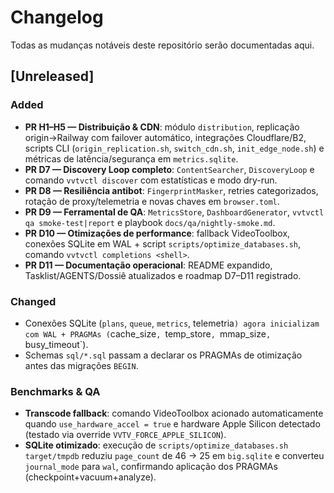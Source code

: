 # Changelog

Todas as mudanças notáveis deste repositório serão documentadas aqui.

## [Unreleased]
### Added
- **PR H1–H5 — Distribuição & CDN**: módulo `distribution`, replicação origin→Railway com failover automático, integrações Cloudflare/B2, scripts CLI (`origin_replication.sh`, `switch_cdn.sh`, `init_edge_node.sh`) e métricas de latência/segurança em `metrics.sqlite`.
- **PR D7 — Discovery Loop completo**: `ContentSearcher`, `DiscoveryLoop` e comando
  `vvtvctl discover` com estatísticas e modo dry-run.
- **PR D8 — Resiliência antibot**: `FingerprintMasker`, retries categorizados,
  rotação de proxy/telemetria e novas chaves em `browser.toml`.
- **PR D9 — Ferramental de QA**: `MetricsStore`, `DashboardGenerator`,
  `vvtvctl qa smoke-test|report` e playbook `docs/qa/nightly-smoke.md`.
- **PR D10 — Otimizações de performance**: fallback VideoToolbox,
  conexões SQLite em WAL + script `scripts/optimize_databases.sh`,
  comando `vvtvctl completions <shell>`.
- **PR D11 — Documentação operacional**: README expandido, Tasklist/AGENTS/Dossiê
  atualizados e roadmap D7–D11 registrado.

### Changed
- Conexões SQLite (`plans`, `queue`, `metrics`, telemetria`) agora inicializam com
  WAL + PRAGMAs (`cache_size`, `temp_store`, `mmap_size`, `busy_timeout`).
- Schemas `sql/*.sql` passam a declarar os PRAGMAs de otimização antes das migrações
  `BEGIN`.

### Benchmarks & QA
- **Transcode fallback**: comando VideoToolbox acionado automaticamente quando
  `use_hardware_accel = true` e hardware Apple Silicon detectado (testado via
  override `VVTV_FORCE_APPLE_SILICON`).
- **SQLite otimizado**: execução de `scripts/optimize_databases.sh target/tmpdb`
  reduziu `page_count` de 46 → 25 em `big.sqlite` e converteu `journal_mode` para
  `wal`, confirmando aplicação dos PRAGMAs (checkpoint+vacuum+analyze).
